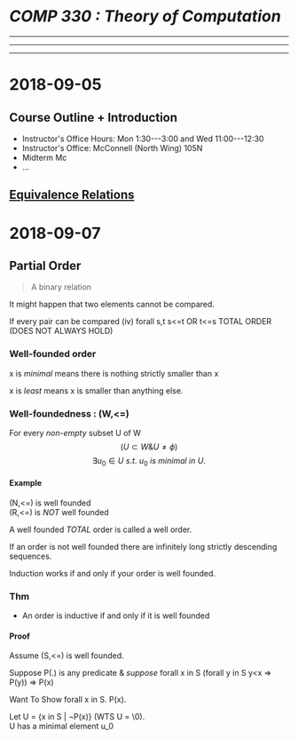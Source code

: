# ___COMP 330 : Theory of Computation___

---

---

---

# 2018-09-05

## Course Outline + Introduction

* Instructor's Office Hours: Mon 1:30---3:00 and Wed 11:00---12:30
* Instructor's Office: McConnell (North Wing) 105N
* Midterm Mc
* ...

## <u>Equivalence Relations</u>


# 2018-09-07

## Partial Order

> A binary relation

It might happen that two elements cannot be compared.

If every pair can be compared
(iv) forall s,t s<=t OR t<=s TOTAL ORDER
(DOES NOT ALWAYS HOLD)

### Well-founded order

x is _minimal_ means there is nothing strictly smaller than x

x is _least_ means x is smaller than anything else.

### Well-foundedness : (W,<=)
For every _non-empty_ subset U of W
$$ (U \subset W \& U \neq \phi) $$
$$ \exists u_0 \in U\ s.t.\ u_0\ is\ minimal\ in\ U. $$

#### Example
(N,<=) is well founded  
(R,<=) is _NOT_ well founded

A well founded _TOTAL_ order is called a well order.

If an order is not well founded there are infinitely long strictly descending sequences.

Induction works if and only if your order is well founded.

### Thm
* An order is inductive if and only if it is well founded

#### Proof
Assume (S,<=) is well founded.

Suppose P(.) is any predicate
& _suppose_ forall x in S (forall y in S y<x => P(y)) => P(x)

Want To Show forall x in S. P(x).

Let U = {x in S | ¬P(x)} (WTS U = \0).  
U has a minimal element u_0
